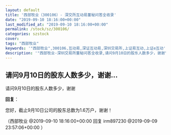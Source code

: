 ```yaml
---
layout: default
title: '西部牧业（300106）- 深交所互动易董秘问答全收录'
date: "2019-09-10 18:16:00+00:00"
last_modified_at: "2019-09-10 18:16:00+00:00"
permalink: /stock/sz/300106/
categories: szstock
cover: 
tags: "西部牧业"
keywords: '"西部牧业",300106,互动易,深证互动易,深圳交易所,上证易互动,上证e互动'
description: '"西部牧业-深圳交易所董秘问答全收录,请问9月10日的股东人数多少，谢谢"'
---
```


## 请问9月10日的股东人数多少，谢谢...

请问9月10日的股东人数多少，谢谢

**回复**：

您好，截止9月10日公司的股东总数为1.6万户，谢谢！ 

（西部牧业  @2019-09-10 18:16:00+00:00 回复 irm897230  @2019-09-09 23:57:06+00:00 ）

